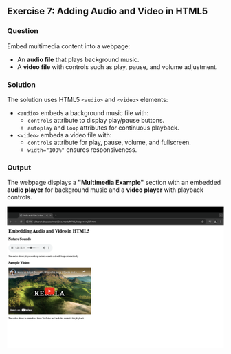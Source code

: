 ## Exercise 7: Adding Audio and Video in HTML5

### Question
Embed multimedia content into a webpage:  
* An **audio file** that plays background music.  
* A **video file** with controls such as play, pause, and volume adjustment.

### Solution
The solution uses HTML5 `<audio>` and `<video>` elements:  
* `<audio>` embeds a background music file with:
  * `controls` attribute to display play/pause buttons.
  * `autoplay` and `loop` attributes for continuous playback.
* `<video>` embeds a video file with:
  * `controls` attribute for play, pause, volume, and fullscreen.
  * `width="100%"` ensures responsiveness.

### Output
The webpage displays a **"Multimedia Example"** section with an embedded **audio player** for background music and a **video player** with playback controls.

![Screenshot of the webpage](Q7.png)

